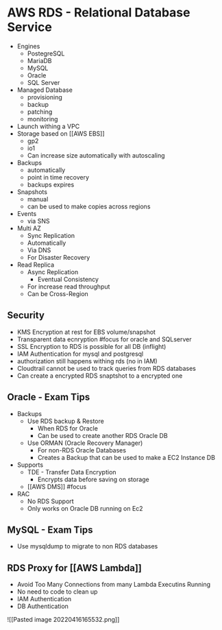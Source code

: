 # AWS RDS - Relational Database Service
- Engines
	- PostegreSQL
	- MariaDB
	- MySQL
	- Oracle
	- SQL Server
- Managed Database
	- provisioning
	- backup
	- patching
	- monitoring
- Launch withing a VPC
- Storage based on [[AWS EBS]]
	- gp2 
	- io1
	- Can increase size automatically with autoscaling 
- Backups
	- automatically
	- point in time recovery
	- backups expires
- Snapshots
	- manual
	- can be used to make copies across regions
- Events
	- via SNS
- Multi AZ
	- Sync Replication
	- Automatically
	- Via DNS 
	- For Disaster Recovery
- Read Replica
	- Async Replication
		- Eventual Consistency
	- For increase read throughput
	- Can be Cross-Region

## Security
- KMS Encryption at rest for EBS volume/snapshot
- Transparent data ecnryption #focus for oracle and SQLserver
- SSL Encryption to RDS is possible for all DB (inflight)
- IAM Authentication for mysql and postgresql
- authorization still happens withing rds (no in IAM)
- Cloudtrail cannot be used to track queries from RDS databases
- Can create a encrypted RDS snaptshot to a encrypted one

## Oracle - Exam Tips
- Backups
	- Use RDS backup & Restore
		- When RDS for Oracle
		- Can be used to create another RDS Oracle DB
	- Use ORMAN (Oracle Recovery Manager)
		- For non-RDS Oracle Databases
		- Creates a Backup that can be used to make a EC2 Instance DB
- Supports
	- TDE - Transfer Data Encryption
		- Encrypts data before saving on storage
	- [[AWS DMS]] #focus 
- RAC
	- No RDS Support
	- Only works on Oracle DB running on Ec2

## MySQL - Exam Tips
- Use mysqldump to migrate to non RDS databases

## RDS Proxy for [[AWS Lambda]]
- Avoid Too Many Connections from many Lambda Executins Running
- No need to code to clean up
- IAM Authentication
- DB Authentication

![[Pasted image 20220416165532.png]]


